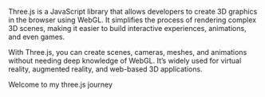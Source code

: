 Three.js is a JavaScript library that allows developers to create 3D graphics in the browser using WebGL. It simplifies the process of rendering complex 3D scenes, making it easier to build interactive experiences, animations, and even games.

With Three.js, you can create scenes, cameras, meshes, and animations without needing deep knowledge of WebGL. It’s widely used for virtual reality, augmented reality, and web-based 3D applications.

Welcome to my three.js journey
